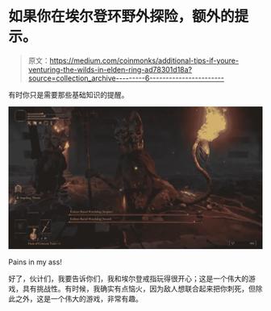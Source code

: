 # 如果你在埃尔登环野外探险，额外的提示。

> 原文：<https://medium.com/coinmonks/additional-tips-if-youre-venturing-the-wilds-in-elden-ring-ad78301d18a?source=collection_archive---------6----------------------->

有时你只是需要那些基础知识的提醒。

![](img/44844bb9c25b54994921349da7980d75.png)

Pains in my ass!

好了，伙计们，我要告诉你们，我和埃尔登戒指玩得很开心；这是一个伟大的游戏，具有挑战性。有时候，我确实有点恼火，因为敌人想联合起来把你刺死，但除此之外，这是一个伟大的游戏，非常有趣。